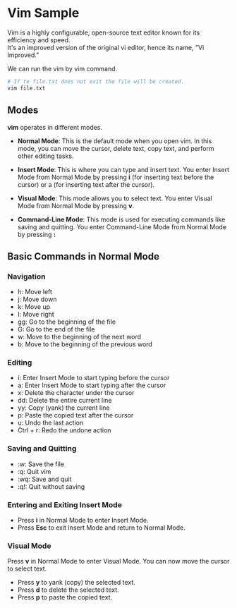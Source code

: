 # Vim Sample
Vim is a highly configurable, open-source text editor known for its efficiency and speed.<br/>
It's an improved version of the original vi editor, hence its name, "Vi Improved."  
  
We can run the vim by vim command.

```bash
# If te file.txt does not exit the file will be created. 
vim file.txt
```

## Modes
**vim** operates in different modes.

- **Normal Mode**: This is the default mode when you open vim. In this mode, you can move the cursor, delete text, copy text, and perform other editing tasks.

- **Insert Mode**: This is where you can type and insert text. You enter Insert Mode from Normal Mode by pressing **i** (for inserting text before the cursor) or a (for inserting text after the cursor).

- **Visual Mode**: This mode allows you to select text. You enter Visual Mode from Normal Mode by pressing **v**.

- **Command-Line Mode**: This mode is used for executing commands like saving and quitting. You enter Command-Line Mode from Normal Mode by pressing **:**

##  Basic Commands in Normal Mode
### Navigation
- h: Move left
- j: Move down
- k: Move up
- l: Move right
- gg: Go to the beginning of the file
- G: Go to the end of the file
- w: Move to the beginning of the next word
- b: Move to the beginning of the previous word

### Editing
- i: Enter Insert Mode to start typing before the cursor
- a: Enter Insert Mode to start typing after the cursor
- x: Delete the character under the cursor
- dd: Delete the entire current line
- yy: Copy (yank) the current line
- p: Paste the copied text after the cursor
- u: Undo the last action
- Ctrl + r: Redo the undone action

### Saving and Quitting
- :w: Save the file
- :q: Quit vim
- :wq: Save and quit
- :q!: Quit without saving

### Entering and Exiting Insert Mode
- Press **i** in Normal Mode to enter Insert Mode.
- Press **Esc** to exit Insert Mode and return to Normal Mode.

### Visual Mode
Press **v** in Normal Mode to enter Visual Mode. You can now move the cursor to select text.

- Press **y** to yank (copy) the selected text.
- Press **d** to delete the selected text.
- Press **p** to paste the copied text.
